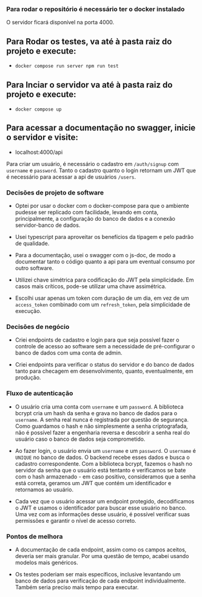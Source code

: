 ### Para rodar o repositório é necessário ter o docker instalado

O servidor ficará disponível na porta 4000.

## Para Rodar os testes, va até à pasta raiz do projeto e execute:

- `docker compose run server npm run test`

## Para Inciar o servidor va até à pasta raiz do projeto e execute:

- `docker compose up`

## Para acessar a documentação no swagger, inicie o servidor e visite:

- localhost:4000/api

Para criar um usuário, é necessário o cadastro em `/auth/signup` com `username` e `password`. Tanto o cadastro quanto o login retornam um JWT que é necessário para acessar a api de usuários `/users`.

### Decisões de projeto de software

- Optei por usar o docker com o docker-compose para que o ambiente pudesse ser replicado com facilidade, levando em conta, principalmente, a configuração do banco de dados e a conexão servidor-banco de dados.

- Usei typescript para aproveitar os benefícios da tipagem e pelo padrão de qualidade.

- Para a documentação, usei o swagger com o js-doc, de modo a documentar tanto o código quanto a api para um eventual consumo por outro software.

- Utilizei chave simétrica para codificação do JWT pela simplicidade. Em casos mais críticos, pode-se utilizar uma chave assimétrica.

- Escolhi usar apenas um token com duração de um dia, em vez de um `access_token` combinado com um `refresh_token`, pela simplicidade de execução.

### Decisões de negócio

- Criei endpoints de cadastro e login para que seja possível fazer o controle de acesso ao software sem a necessidade de pré-configurar o banco de dados com uma conta de admin.

- Criei endpoints para verificar o status do servidor e do banco de dados tanto para checagem em desenvolvimento, quanto, eventualmente, em produção.

### Fluxo de autenticação

- O usuário cria uma conta com `username` e um `password`. A biblioteca bcrypt cria um hash da senha e grava no banco de dados para o `username`. A senha real nunca é registrada por questão de segurança. Como guardamos o hash e não simplesmente a senha criptografada, não é possível fazer a engenharia reversa e descobrir a senha real do usuário caso o banco de dados seja comprometido.

- Ao fazer login, o usuário envia um `username` e um `password`. O `username` é `UNIQUE` no banco de dados. O backend recebe esses dados e busca o cadastro correspondente. Com a biblioteca bcrypt, fazemos o hash no servidor da senha que o usuário está tentanto e verificamos se bate com o hash armazenado - em caso positivo, consideramos que a senha está correta, geramos um JWT que contém um identificador e retornamos ao usuário.

- Cada vez que o usuário acessar um endpoint protegido, decodificamos o JWT e usamos o identificador para buscar esse usuário no banco. Uma vez com as informações desse usuário, é possível verificar suas permissões e garantir o nível de acesso correto.

### Pontos de melhora

- A documentação de cada endpoint, assim como os campos aceitos, deveria ser mais granular. Por uma questão de tempo, acabei usando modelos mais genéricos.

- Os testes poderiam ser mais específicos, inclusive levantando um banco de dados para verificação de cada endpoint individualmente. Também seria preciso mais tempo para executar.
